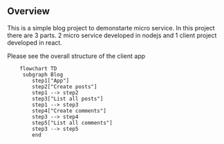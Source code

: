 ## Overview

This is a simple blog project to demonstarte micro service. In this project there are 3 parts. 2 micro service developed in nodejs and 1 client project developed in react. 

Please see the overall structure of the client app

``` mermaid
    flowchart TD
     subgraph Blog 
        step1["App"]
        step2["Create posts"]
        step1 --> step2
        step3["List all posts"]
        step1 --> step3
        step4["Create comments"]
        step3 --> step4
        step5["List all comments"]
        step3 --> step5
        end
```
